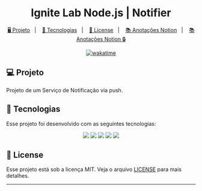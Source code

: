 <h1 align="center">
  Ignite Lab Node.js | Notifier
</h1>

<p align="center">
  <a href="#-projeto">🖥️ Projeto</a>&nbsp;&nbsp;&nbsp;|&nbsp;&nbsp;&nbsp;
  <a href="#-tecnologias">🚀 Tecnologias</a>&nbsp;&nbsp;&nbsp;|&nbsp;&nbsp;&nbsp;
  <a href="#-license">📝 License</a>&nbsp;&nbsp;&nbsp;|&nbsp;&nbsp;&nbsp;
  <a href="https://respected-patch-b99.notion.site/Ignite-Lab-Node-js-9438dba525b047e6bf17c4e4bf3ce298">📚 Anotações Notion</a>&nbsp;&nbsp;&nbsp;|&nbsp;&nbsp;&nbsp;
  <a href="https://www.notion.so/Ignite-Lab-Node-js-9438dba525b047e6bf17c4e4bf3ce298">📚 Anotações Notion 🔒</a>
</p>

<p align="center">
    <a href="https://wakatime.com/badge/user/68660678-6b86-4b78-98df-f5f41a37e1bc/project/e3af0f40-9e6b-40cb-8579-5ddef2a64135"><img src="https://wakatime.com/badge/user/68660678-6b86-4b78-98df-f5f41a37e1bc/project/e3af0f40-9e6b-40cb-8579-5ddef2a64135.svg" alt="wakatime"></a>
</p>

## 💻 Projeto

Projeto de um Serviço de Notificação via push.

## 🚀 Tecnologias

Esse projeto foi desenvolvido com as seguintes tecnologias:

<p align="center">
    <img src="https://img.shields.io/badge/node.js-6DA55F?style=for-the-badge&logo=node.js&logoColor=white">
    <img src="https://img.shields.io/badge/nestjs-%23E0234E.svg?style=for-the-badge&logo=nestjs&logoColor=white">
    <img src="https://img.shields.io/badge/Prisma-3982CE?style=for-the-badge&logo=Prisma&logoColor=white">
    <img src="https://img.shields.io/badge/-jest-%23C21325?style=for-the-badge&logo=jest&logoColor=white">
    <img src="https://img.shields.io/badge/typescript-%23007ACC.svg?style=for-the-badge&logo=typescript&logoColor=white">
</p>

## 📝 License

Esse projeto está sob a licença MIT. Veja o arquivo [LICENSE](LICENSE) para mais detalhes.

---

